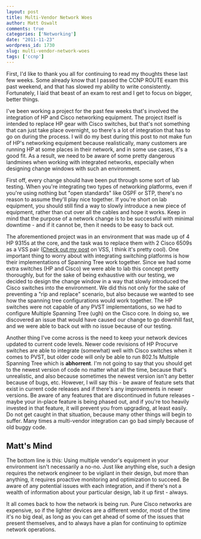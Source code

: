 ```yaml
---
layout: post
title: Multi-Vendor Network Woes
author: Matt Oswalt
comments: true
categories: ['Networking']
date: "2011-11-23"
wordpress_id: 1730
slug: multi-vendor-network-woes
tags: ['ccnp']
---
```



First, I'd like to thank you all for continuing to read my thoughts these last few weeks. Some already know that I passed the CCNP ROUTE exam this past weekend, and that has slowed my ability to write consistently. Fortunately, I laid that beast of an exam to rest and I get to focus on bigger, better things.

I've been working a project for the past few weeks that's involved the integration of HP and Cisco networking equipment. The project itself is intended to replace HP gear with Cisco switches, but that's not something that can just take place overnight, so there's a lot of integration that has to go on during the process. I will do my best during this post to not make fun of HP's networking equipment because realistically, many customers are running HP at some places in their network, and in some use cases, it's a good fit. As a result, we need to be aware of some pretty dangerous landmines when working with integrated networks, especially when designing change windows with such an environment.

First off, every change should have been put through some sort of lab testing. When you're integrating two types of networking platforms, even if you're using nothing but "open standards" like OSPF or STP, there's no reason to assume they'll play nice together. If you're short on lab equipment, you should still find a way to slowly introduce a new piece of equipment, rather than cut over all the cables and hope it works. Keep in mind that the purpose of a network change is to be successful with minimal downtime - and if it cannot be, then it needs to be easy to back out.

The aforementioned project was in an environment that was made up of 4 HP 9315s at the core, and the task was to replace them with 2 Cisco 6509s as a VSS pair ([Check out my post](https://keepingitclassless.net/2011/10/virtual-switching-system-on-cisco-catalyst-6500/) on VSS, I think it's pretty cool). One important thing to worry about with integrating switching platforms is how their implementations of Spanning Tree work together. Since we had some extra switches (HP and Cisco) we were able to lab this concept pretty thoroughly, but for the sake of being exhaustive with our testing, we decided to design the change window in a way that slowly introduced the Cisco switches into the environment. We did this not only for the sake of preventing a "rip and replace" scenario, but also because we wanted to see how the spanning tree configurations would work together. The HP switches were not capable of any PVST implementations, so we had to configure Multiple Spanning Tree (ugh) on the Cisco core. In doing so, we discovered an issue that would have caused our change to go downhill fast, and we were able to back out with no issue because of our testing.

Another thing I've come across is the need to keep your network devices updated to current code levels. Newer code revisions of HP Procurve switches are able to integrate (somewhat) well with Cisco switches when it comes to PVST, but older code will only be able to run 802.1s Multiple Spanning Tree which is **abhorrent**. I'm not going to say that you should get to the newest version of code no matter what all the time, because that's unrealistic, and also because sometimes the newest version isn't any better because of bugs, etc. However, I will say this - be aware of feature sets that exist in current code releases and if there's any improvements in newer versions. Be aware of any features that are discontinued in future releases - maybe your in-place feature is being phased out, and if you're too heavily invested in that feature, it will prevent you from upgrading, at least easily. Do not get caught in that situation, because many other things will begin to suffer. Many times a multi-vendor integration can go bad simply because of old buggy code.

## Matt's Mind

The bottom line is this: Using multiple vendor's equipment in your environment isn't necessarily a no-no. Just like anything else, such a design requires the network engineer to be vigilant in their design, but more than anything, it requires proactive monitoring and optimization to succeed. Be aware of any potential issues with each integration, and if there's not a wealth of information about your particular design, lab it up first - always.

It all comes back to how the network is being run. Pure Cisco networks are expensive, so if the lighter devices are a different vendor, most of the time it's no big deal, as long as you can get ahead of some of the issues that present themselves, and to always have a plan for continuing to optimize network operations.
